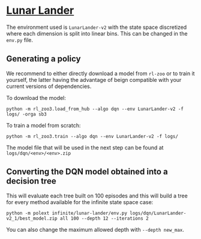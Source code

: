 # [Lunar Lander](https://www.gymlibrary.dev/environments/box2d/lunar_lander/)

The environment used is `LunarLander-v2` with the state space discretized where each dimension is split into linear bins.
This can be changed in the ``env.py`` file.

## Generating a policy

We recommend to either directly download a model from ``rl-zoo`` or to train it yourself, the latter having the advantage of beign compatible with your current versions of dependencies.

To download the model:
```
python -m rl_zoo3.load_from_hub --algo dqn --env LunarLander-v2 -f logs/ -orga sb3
```

To train a model from scratch:

```
python -m rl_zoo3.train --algo dqn --env LunarLander-v2 -f logs/
```

The model file that will be used in the next step can be found at ``logs/dqn/<env>/<env>.zip``

## Converting the DQN model obtained into a decision tree

This will evaluate each tree built on 100 episodes and this will build a tree for every method available for the infinite state space case:

```
python -m polext infinite/lunar-lander/env.py logs/dqn/LunarLander-v2_1/best_model.zip all 100 --depth 12 --iterations 2
```

You can also change the maximum allowed depth with ``--depth new_max``.
